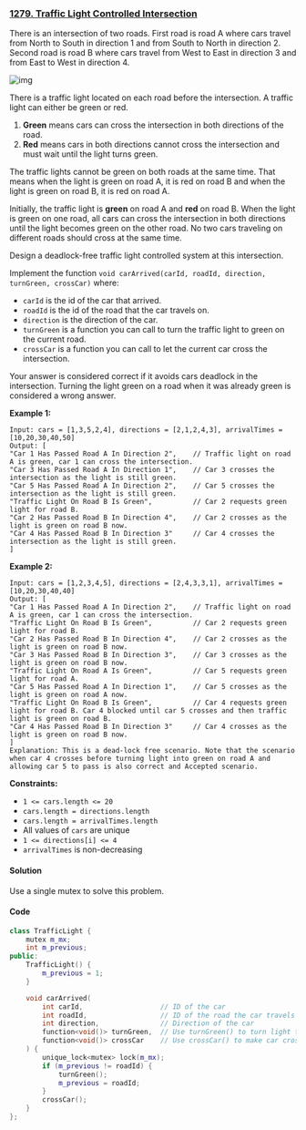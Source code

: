 ### [1279. Traffic Light Controlled Intersection](https://leetcode.com/problems/traffic-light-controlled-intersection/)

There is an intersection of two roads. First road is road A where cars travel from North to South in direction 1 and from South to North in direction 2. Second road is road B where cars travel from West to East in direction 3 and from East to West in direction 4.

![img](https://assets.leetcode.com/uploads/2019/11/11/exp.png)

There is a traffic light located on each road before the intersection. A traffic light can either be green or red.

1. **Green** means cars can cross the intersection in both directions of the road.
2. **Red** means cars in both directions cannot cross the intersection and must wait until the light turns green.

The traffic lights cannot be green on both roads at the same time. That means when the light is green on road A, it is red on road B and when the light is green on road B, it is red on road A.

Initially, the traffic light is **green** on road A and **red** on road B. When the light is green on one road, all cars can cross the intersection in both directions until the light becomes green on the other road. No two cars traveling on different roads should cross at the same time.

Design a deadlock-free traffic light controlled system at this intersection.

Implement the function `void carArrived(carId, roadId, direction, turnGreen, crossCar)` where:

- `carId` is the id of the car that arrived.
- `roadId` is the id of the road that the car travels on.
- `direction` is the direction of the car.
- `turnGreen` is a function you can call to turn the traffic light to green on the current road.
- `crossCar` is a function you can call to let the current car cross the intersection.

Your answer is considered correct if it avoids cars deadlock in the intersection. Turning the light green on a road when it was already green is considered a wrong answer.

 

**Example 1:**

```
Input: cars = [1,3,5,2,4], directions = [2,1,2,4,3], arrivalTimes = [10,20,30,40,50]
Output: [
"Car 1 Has Passed Road A In Direction 2",    // Traffic light on road A is green, car 1 can cross the intersection.
"Car 3 Has Passed Road A In Direction 1",    // Car 3 crosses the intersection as the light is still green.
"Car 5 Has Passed Road A In Direction 2",    // Car 5 crosses the intersection as the light is still green.
"Traffic Light On Road B Is Green",          // Car 2 requests green light for road B.
"Car 2 Has Passed Road B In Direction 4",    // Car 2 crosses as the light is green on road B now.
"Car 4 Has Passed Road B In Direction 3"     // Car 4 crosses the intersection as the light is still green.
]
```

**Example 2:**

```
Input: cars = [1,2,3,4,5], directions = [2,4,3,3,1], arrivalTimes = [10,20,30,40,40]
Output: [
"Car 1 Has Passed Road A In Direction 2",    // Traffic light on road A is green, car 1 can cross the intersection.
"Traffic Light On Road B Is Green",          // Car 2 requests green light for road B.
"Car 2 Has Passed Road B In Direction 4",    // Car 2 crosses as the light is green on road B now.
"Car 3 Has Passed Road B In Direction 3",    // Car 3 crosses as the light is green on road B now.
"Traffic Light On Road A Is Green",          // Car 5 requests green light for road A.
"Car 5 Has Passed Road A In Direction 1",    // Car 5 crosses as the light is green on road A now.
"Traffic Light On Road B Is Green",          // Car 4 requests green light for road B. Car 4 blocked until car 5 crosses and then traffic light is green on road B.
"Car 4 Has Passed Road B In Direction 3"     // Car 4 crosses as the light is green on road B now.
]
Explanation: This is a dead-lock free scenario. Note that the scenario when car 4 crosses before turning light into green on road A and allowing car 5 to pass is also correct and Accepted scenario.
```

 

**Constraints:**

- `1 <= cars.length <= 20`
- `cars.length = directions.length`
- `cars.length = arrivalTimes.length`
- All values of `cars` are unique
- `1 <= directions[i] <= 4`
- `arrivalTimes` is non-decreasing

#### Solution

Use a single mutex to solve this problem.

#### Code

```c++
class TrafficLight {
    mutex m_mx;
    int m_previous;
public:
    TrafficLight() {
        m_previous = 1;
    }

    void carArrived(
        int carId,                   // ID of the car
        int roadId,                  // ID of the road the car travels on. Can be 1 (road A) or 2 (road B)
        int direction,               // Direction of the car
        function<void()> turnGreen,  // Use turnGreen() to turn light to green on current road
        function<void()> crossCar    // Use crossCar() to make car cross the intersection
    ) {
        unique_lock<mutex> lock(m_mx);
        if (m_previous != roadId) {
            turnGreen();
            m_previous = roadId;
        }
        crossCar();
    }
};
```



